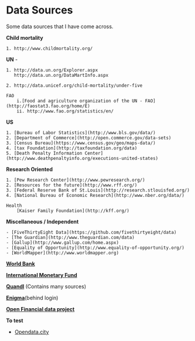 # Data Sources

Some data sources that I have come across.

**Child mortality**
	
	1. http://www.childmortality.org/


**UN** -

	1. http://data.un.org/Explorer.aspx
	   http://data.un.org/DataMartInfo.aspx
	   	
	2. http://data.unicef.org/child-mortality/under-five
	
	FAO
		i.[Food and agriculture organization of the UN - FAO](http://faostat3.fao.org/home/E)
		ii. http://www.fao.org/statistics/en/


**US**
	
	1. [Bureau of Labor Statistics](http://www.bls.gov/data/)
	2. [Department of Commerce](http://open.commerce.gov/data-sets)
	3. [Census Bureau](https://www.census.gov/geo/maps-data/)
	4. [tax Foundation](http://taxfoundation.org/data)
	5. [Death Penalty Information Center](http://www.deathpenaltyinfo.org/executions-united-states)


**Research Oriented**

	1. [Pew Research Center](http://www.pewresearch.org/)	
	2. [Resources for the future](http://www.rff.org/)
	3. [Federal Reserve Bank of St.Louis](http://research.stlouisfed.org/)
	4. [National Bureau of Economic Research](http://www.nber.org/data/)
	
	Health
		[Kaiser Family Foundation](http://kff.org/) 
		
	
**Miscellaneous / Independent**

	- [FiveThirtyEight Data](https://github.com/fivethirtyeight/data)
	- [The Guardian](http://www.theguardian.com/data)
	- [Gallup](http://www.gallup.com/home.aspx)
	- [Equality of Opportunity](http://www.equality-of-opportunity.org/)
	- [WorldMapper](http://www.worldmapper.org)
	
	
**[World Bank](http://data.worldbank.org/)**

**[International Monetary Fund](http://www.imf.org/external/data.htm)**

**[Quandl](https://www.quandl.com/resources/data-sources)** (Contains many sources)

**[Enigma](enigma.io)**(behind login)

**[Open Financial data project](http://www.ofdp.org/)**

**To test**
 - [Opendata.city](http://www.opendata.city/)